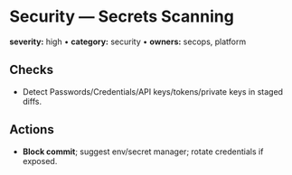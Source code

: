 # Security — Secrets Scanning
**severity:** high • **category:** security • **owners:** secops, platform

## Checks
- Detect Passwords/Credentials/API keys/tokens/private keys in staged diffs.

## Actions
- **Block commit**; suggest env/secret manager; rotate credentials if exposed.
